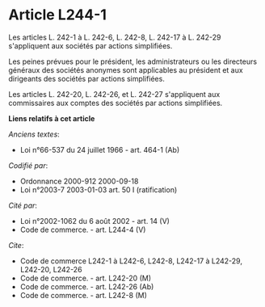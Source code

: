# Article L244-1

Les articles L. 242-1 à L. 242-6, L. 242-8, L. 242-17 à L. 242-29 s'appliquent aux sociétés par actions simplifiées.

Les peines prévues pour le président, les administrateurs ou les directeurs généraux des sociétés anonymes sont applicables
au président et aux dirigeants des sociétés par actions simplifiées.

Les articles L. 242-20, L. 242-26, et L. 242-27 s'appliquent aux commissaires aux comptes des sociétés par actions
simplifiées.

**Liens relatifs à cet article**

_Anciens textes_:

  - Loi n°66-537 du 24 juillet 1966 - art. 464-1 (Ab)

_Codifié par_:

  - Ordonnance 2000-912 2000-09-18
  - Loi n°2003-7 2003-01-03 art. 50 I (ratification)

_Cité par_:

  - Loi n°2002-1062 du 6 août 2002 - art. 14 (V)
  - Code de commerce. - art. L244-4 (V)

_Cite_:

  - Code de commerce L242-1 à L242-6, L242-8, L242-17 à L242-29, L242-20, L242-26
  - Code de commerce. - art. L242-20 (M)
  - Code de commerce. - art. L242-26 (Ab)
  - Code de commerce. - art. L242-8 (M)
